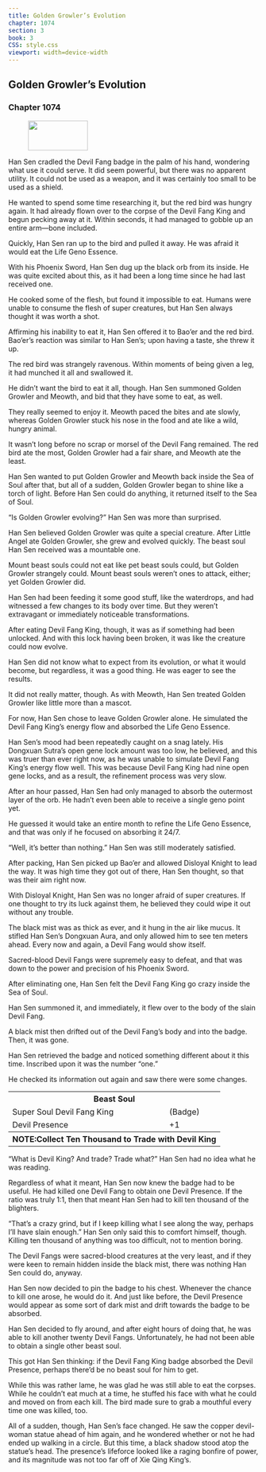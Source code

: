 ```yaml
---
title: Golden Growler’s Evolution
chapter: 1074
section: 3
book: 3
CSS: style.css
viewport: width=device-width
---
```


## Golden Growler’s Evolution

### Chapter 1074

<figure>
	<img src="../Images/gem.gif" alt="" id="gem" width="120" height="60" />
</figure>

Han Sen cradled the Devil Fang badge in the palm of his hand, wondering what use it could serve. It did seem powerful, but there was no apparent utility. It could not be used as a weapon, and it was certainly too small to be used as a shield.

He wanted to spend some time researching it, but the red bird was hungry again. It had already flown over to the corpse of the Devil Fang King and begun pecking away at it. Within seconds, it had managed to gobble up an entire arm—bone included.

Quickly, Han Sen ran up to the bird and pulled it away. He was afraid it would eat the Life Geno Essence.

With his Phoenix Sword, Han Sen dug up the black orb from its inside. He was quite excited about this, as it had been a long time since he had last received one.

He cooked some of the flesh, but found it impossible to eat. Humans were unable to consume the flesh of super creatures, but Han Sen always thought it was worth a shot.

Affirming his inability to eat it, Han Sen offered it to Bao’er and the red bird. Bao’er’s reaction was similar to Han Sen’s; upon having a taste, she threw it up.

The red bird was strangely ravenous. Within moments of being given a leg, it had munched it all and swallowed it.

He didn’t want the bird to eat it all, though. Han Sen summoned Golden Growler and Meowth, and bid that they have some to eat, as well.

They really seemed to enjoy it. Meowth paced the bites and ate slowly, whereas Golden Growler stuck his nose in the food and ate like a wild, hungry animal.

It wasn’t long before no scrap or morsel of the Devil Fang remained. The red bird ate the most, Golden Growler had a fair share, and Meowth ate the least.

Han Sen wanted to put Golden Growler and Meowth back inside the Sea of Soul after that, but all of a sudden, Golden Growler began to shine like a torch of light. Before Han Sen could do anything, it returned itself to the Sea of Soul.

“Is Golden Growler evolving?” Han Sen was more than surprised.

Han Sen believed Golden Growler was quite a special creature. After Little Angel ate Golden Growler, she grew and evolved quickly. The beast soul Han Sen received was a mountable one.

Mount beast souls could not eat like pet beast souls could, but Golden Growler strangely could. Mount beast souls weren’t ones to attack, either; yet Golden Growler did.

Han Sen had been feeding it some good stuff, like the waterdrops, and had witnessed a few changes to its body over time. But they weren’t extravagant or immediately noticeable transformations.

After eating Devil Fang King, though, it was as if something had been unlocked. And with this lock having been broken, it was like the creature could now evolve.

Han Sen did not know what to expect from its evolution, or what it would become, but regardless, it was a good thing. He was eager to see the results.

It did not really matter, though. As with Meowth, Han Sen treated Golden Growler like little more than a mascot.

For now, Han Sen chose to leave Golden Growler alone. He simulated the Devil Fang King’s energy flow and absorbed the Life Geno Essence.

Han Sen’s mood had been repeatedly caught on a snag lately. His Dongxuan Sutra’s open gene lock amount was too low, he believed, and this was truer than ever right now, as he was unable to simulate Devil Fang King’s energy flow well. This was because Devil Fang King had nine open gene locks, and as a result, the refinement process was very slow.

After an hour passed, Han Sen had only managed to absorb the outermost layer of the orb. He hadn’t even been able to receive a single geno point yet.

He guessed it would take an entire month to refine the Life Geno Essence, and that was only if he focused on absorbing it 24/7.

“Well, it’s better than nothing.” Han Sen was still moderately satisfied.

After packing, Han Sen picked up Bao’er and allowed Disloyal Knight to lead the way. It was high time they got out of there, Han Sen thought, so that was their aim right now.

With Disloyal Knight, Han Sen was no longer afraid of super creatures. If one thought to try its luck against them, he believed they could wipe it out without any trouble.

The black mist was as thick as ever, and it hung in the air like mucus. It stifled Han Sen’s Dongxuan Aura, and only allowed him to see ten meters ahead. Every now and again, a Devil Fang would show itself.

Sacred-blood Devil Fangs were supremely easy to defeat, and that was down to the power and precision of his Phoenix Sword.

After eliminating one, Han Sen felt the Devil Fang King go crazy inside the Sea of Soul.

Han Sen summoned it, and immediately, it flew over to the body of the slain Devil Fang.

A black mist then drifted out of the Devil Fang’s body and into the badge. Then, it was gone.

Han Sen retrieved the badge and noticed something different about it this time. Inscribed upon it was the number “one.”

He checked its information out again and saw there were some changes.

<div class="tables">
	<table class="beast">
		<tr>
			<th colspan="2">Beast Soul</th>
		</tr><tr>
			<td>Super Soul Devil Fang King</td>
			<td>(Badge)</td>
		</tr><tr>
			<td>Devil Presence</td>
			<td>+1</td>
		</tr><tr>
			<th colspan="2" class="note">NOTE:Collect Ten Thousand to Trade with Devil King</th>
		</tr>
	</table>
	<!--Super Beast Soul Devil Fang King: Badge Type. Devil Presence +1. Collect ten thousand to trade with Devil King.-->
</div>

“What is Devil King? And trade? Trade what?” Han Sen had no idea what he was reading.

Regardless of what it meant, Han Sen now knew the badge had to be useful. He had killed one Devil Fang to obtain one Devil Presence. If the ratio was truly 1:1, then that meant Han Sen had to kill ten thousand of the blighters.

“That’s a crazy grind, but if I keep killing what I see along the way, perhaps I’ll have slain enough.” Han Sen only said this to comfort himself, though. Killing ten thousand of anything was too difficult, not to mention boring.

The Devil Fangs were sacred-blood creatures at the very least, and if they were keen to remain hidden inside the black mist, there was nothing Han Sen could do, anyway.

Han Sen now decided to pin the badge to his chest. Whenever the chance to kill one arose, he would do it. And just like before, the Devil Presence would appear as some sort of dark mist and drift towards the badge to be absorbed.

Han Sen decided to fly around, and after eight hours of doing that, he was able to kill another twenty Devil Fangs. Unfortunately, he had not been able to obtain a single other beast soul.

This got Han Sen thinking: if the Devil Fang King badge absorbed the Devil Presence, perhaps there’d be no beast soul for him to get.

While this was rather lame, he was glad he was still able to eat the corpses. While he couldn’t eat much at a time, he stuffed his face with what he could and moved on from each kill. The bird made sure to grab a mouthful every time one was killed, too.

All of a sudden, though, Han Sen’s face changed. He saw the copper devil-woman statue ahead of him again, and he wondered whether or not he had ended up walking in a circle. But this time, a black shadow stood atop the statue’s head. The presence’s lifeforce looked like a raging bonfire of power, and its magnitude was not too far off of Xie Qing King’s.